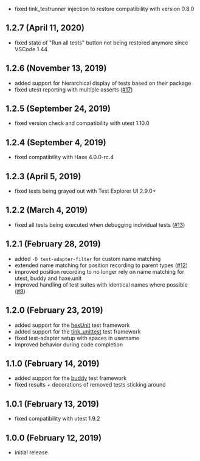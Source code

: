 - fixed tink_testrunner injection to restore compatibility with version 0.8.0

## 1.2.7 (April 11, 2020)

- fixed state of "Run all tests" button not being restored anymore since VSCode 1.44

## 1.2.6 (November 13, 2019)

- added support for hierarchical display of tests based on their package
- fixed utest reporting with multiple asserts ([#17](https://github.com/vshaxe/haxe-test-adapter/issues/17))

## 1.2.5 (September 24, 2019)

- fixed version check and compatibility with utest 1.10.0

## 1.2.4 (September 4, 2019)

- fixed compatibility with Haxe 4.0.0-rc.4

## 1.2.3 (April 5, 2019)

- fixed tests being grayed out with Test Explorer UI 2.9.0+

## 1.2.2 (March 4, 2019)

- fixed all tests being executed when debugging individual tests ([#13](https://github.com/vshaxe/haxe-test-adapter/pull/13))

## 1.2.1 (February 28, 2019)

- added `-D test-adapter-filter` for custom name matching
- extended name matching for position recording to parent types ([#12](https://github.com/vshaxe/haxe-test-adapter/pull/12))
- improved position recording to no longer rely on name matching for utest, buddy and haxe.unit
- improved handling of test suites with identical names where possible ([#9](https://github.com/vshaxe/haxe-test-adapter/pull/9))

## 1.2.0 (February 23, 2019)

- added support for the [hexUnit](https://github.com/DoclerLabs/hexUnit) test framework
- added support for the [tink_unittest](https://github.com/haxetink/tink_unittest) test framework
- fixed test-adapter setup with spaces in username
- improved behavior during code completion

## 1.1.0 (February 14, 2019)

- added support for the [buddy](https://github.com/ciscoheat/buddy) test framework
- fixed results + decorations of removed tests sticking around

## 1.0.1 (February 13, 2019)

- fixed compatibility with utest 1.9.2

## 1.0.0 (February 12, 2019)

- initial release
